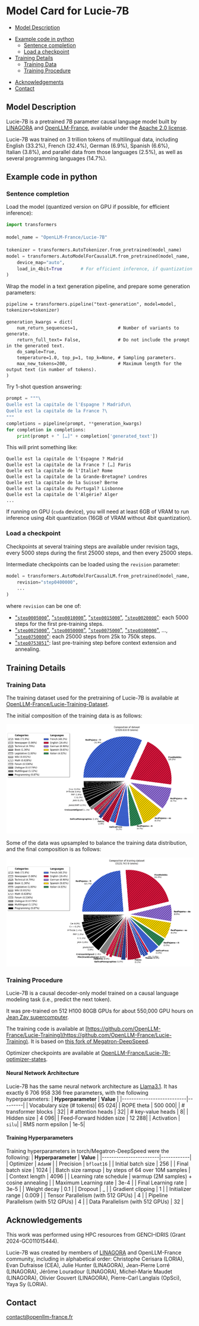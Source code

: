 # Model Card for Lucie-7B

<!-- inspired from the following template:
https://github.com/huggingface/huggingface_hub/blob/main/src/huggingface_hub/templates/modelcard_template.md?plain=1
-->

* [Model Description](#model-description)
<!-- * [Uses](#uses) -->
* [Example code in python](#example-code-in-python)
  * [Sentence completion](#sentence-completion)
  * [Load a checkpoint](#load-a-checkpoint)
* [Training Details](#training-details)
  * [Training Data](#training-data)
  * [Training Procedure](#training-procedure)
<!-- * [Evaluation](#evaluation) -->
* [Acknowledgements](#acknowledgements)
* [Contact](#contact)

## Model Description

Lucie-7B is a pretrained 7B parameter causal language model built by [LINAGORA](https://labs.linagora.com/) and [OpenLLM-France](https://github.com/OpenLLM-France),
available under the [Apache 2.0 license](https://www.apache.org/licenses/LICENSE-2.0).

Lucie-7B was trained on 3 trillion tokens of multilingual data, including
English (33.2%),
French (32.4%),
German (6.9%),
Spanish (6.6%),
Italian (3.8%),
and parallel data from those languages (2.5%),
as well as several programming languages (14.7%).

## Example code in python

### Sentence completion

Load the model (quantized version on GPU if possible, for efficient inference):
```python
import transformers

model_name = "OpenLLM-France/Lucie-7B"

tokenizer = transformers.AutoTokenizer.from_pretrained(model_name)
model = transformers.AutoModelForCausalLM.from_pretrained(model_name,
    device_map="auto",
    load_in_4bit=True       # For efficient inference, if quantization is supported by the GPU card
)
```

Wrap the model in a text generation pipeline, and prepare some generation parameters:
```
pipeline = transformers.pipeline("text-generation", model=model, tokenizer=tokenizer)

generation_kwargs = dict(
    num_return_sequences=1,               # Number of variants to generate.
    return_full_text= False,              # Do not include the prompt in the generated text.
    do_sample=True,
    temperature=1.0, top_p=1, top_k=None, # Sampling parameters.
    max_new_tokens=200,                   # Maximum length for the output text (in number of tokens).
)
```

Try 1-shot question answering:
```python
prompt = """\
Quelle est la capitale de l'Espagne ? Madrid\n\
Quelle est la capitale de la France ?\
"""
completions = pipeline(prompt, **generation_kwargs)
for completion in completions:
    print(prompt + " […]" + completion['generated_text'])
```
This will print something like:
```
Quelle est la capitale de l'Espagne ? Madrid
Quelle est la capitale de la France ? […] Paris
Quelle est la capitale de l'Italie? Rome
Quelle est la capitale de la Grande-Bretagne? Londres
Quelle est la capitale de la Suisse? Berne
Quelle est la capitale du Portugal? Lisbonne
Quelle est la capitale de l'Algérie? Alger
...
```

If running on GPU (`cuda` device), you will need at least 6GB of VRAM to run inference using 4bit quantization (16GB of VRAM without 4bit quantization).

### Load a checkpoint

Checkpoints at several training steps are available under revision tags,
every 5000 steps during the first 25000 steps, and then every 25000 steps.

Intermediate checkpoints can be loaded using the `revision` parameter:
```python
model = transformers.AutoModelForCausalLM.from_pretrained(model_name,
    revision="step0400000",
    ...
)
```
where `revision` can be one of:
* ["`step0005000`"](https://huggingface.co/OpenLLM-France/Lucie-7B/tree/step0005000), ["`step0010000`"](https://huggingface.co/OpenLLM-France/Lucie-7B/tree/step0010000), ["`step0015000`"](https://huggingface.co/OpenLLM-France/Lucie-7B/tree/step0015000), ["`step0020000`"](https://huggingface.co/OpenLLM-France/Lucie-7B/tree/step0020000): each 5000 steps for the first pre-training steps.
* ["`step0025000`"](https://huggingface.co/OpenLLM-France/Lucie-7B/tree/step0025000), ["`step0050000`"](https://huggingface.co/OpenLLM-France/Lucie-7B/tree/step0050000), ["`step0075000`"](https://huggingface.co/OpenLLM-France/Lucie-7B/tree/step0075000), ["`step0100000`"](https://huggingface.co/OpenLLM-France/Lucie-7B/tree/step0100000), ..., ["`step0750000`"](https://huggingface.co/OpenLLM-France/Lucie-7B/tree/step0750000): each 25000 steps from 25k to 750k steps.
* ["`step0753851`"](https://huggingface.co/OpenLLM-France/Lucie-7B/tree/step0753851): last pre-training step before context extension and annealing.

## Training Details

### Training Data

The training dataset used for the pretraining of Lucie-7B is available
at [OpenLLM-France/Lucie-Training-Dataset](https://huggingface.co/datasets/OpenLLM-France/Lucie-Training-Dataset).
<!-- and described in ["The Lucie Training Dataset" (2024/12)](https://arxiv.org/abs/xxxx.xxxxx). -->

The initial composition of the training data is as follows:

![Initial Data Composition](figures/fig_dataset_composition.png)

Some of the data was upsampled to balance the training data distribution, and the final composition is as follows:

![Training Data Composition](figures/fig_dataset_composition_training.png)

### Training Procedure 

Lucie-7B is a causal decoder-only model trained on a causal language modeling task (i.e., predict the next token).

It was pre-trained on 512 H100 80GB GPUs for about 550\,000 GPU hours on [Jean Zay supercomputer](http://www.idris.fr/eng/jean-zay/jean-zay-presentation-eng.html).

The training code is available at [https://github.com/OpenLLM-France/Lucie-Training](https://github.com/OpenLLM-France/Lucie-Training).
It is based on [this fork of Megatron-DeepSpeed](https://github.com/OpenLLM-France/Megatron-DeepSpeed).

Optimizer checkpoints are available at [OpenLLM-France/Lucie-7B-optimizer-states](https://huggingface.co/OpenLLM-France/Lucie-7B-optimizer-states).

#### Neural Network Architecture

Lucie-7B has the same neural network architecture as [Llama3.1](https://huggingface.co/meta-llama/Llama-3.1-8B).
It has exactly 6 706 958 336 free parameters,
with the following hyperparameters:
| **Hyperparameter**        | **Value** |
|---------------------------|---------|
| Vocabulary size (\# tokens)| 65 024|
| ROPE theta                | 500 000|
| \# transformer blocks     |      32|
| \# attention heads        |      32|
| \# key-value heads        |       8|
| Hidden size               |   4 096|
| Feed-Forward hidden size  |  12 288|
| Activation                |  `silu`|
| RMS norm epsilon          |    1e-5|

#### Training Hyperparameters

Training hyperparameters in torch/Megatron-DeepSpeed were the following:
| **Hyperparameter**     | **Value**  |
|------------------------|------------|
| Optimizer              | `AdamW`    |
| Precision              | `bfloat16` |
| Initial batch size     | 256        |
| Final batch size       | 1024       |
| Batch size rampup      | by steps of 64 over 10M samples |
| Context length         | 4096       |
| Learning rate schedule | warmup (2M samples) + cosine annealing |
| Maximum Learning rate  | 3e-4       |
| Final Learning rate    | 3e-5       |
| Weight decay           | 0.1        |
| Dropout                | _          |
| Gradient clipping      | 1          |
| Initializer range      | 0.009        |
| Tensor Parallelism (with 512 GPUs)   | 4           |
| Pipeline Parallelism (with 512 GPUs) | 4           |
| Data Parallelism (with 512 GPUs)     | 32          |


## Acknowledgements

This work was performed using HPC resources from GENCI–IDRIS (Grant 2024-GC011015444).

Lucie-7B was created by members of [LINAGORA](https://labs.linagora.com/) and OpenLLM-France community, including in alphabetical order:
Christophe Cerisara (LORIA),
Evan Dufraisse (CEA),
Julie Hunter (LINAGORA),
Jean-Pierre Lorré (LINAGORA),
Jérôme Louradour (LINAGORA),
Michel-Marie Maudet (LINAGORA),
Olivier Gouvert (LINAGORA),
Pierre-Carl Langlais (OpSci),
Yaya Sy (LORIA).

## Contact

contact@openllm-france.fr
